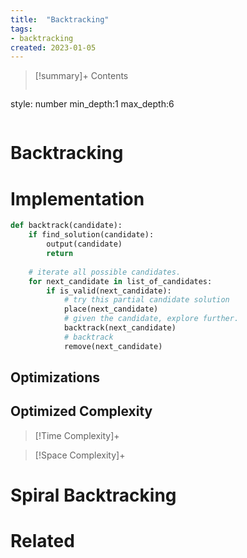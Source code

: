 ```yaml
---
title:  "Backtracking"
tags:
- backtracking
created: 2023-01-05
---
```


>[!summary]+ Contents
>```toc
style: number
min_depth:1
max_depth:6 
>```


# Backtracking

# Implementation

```python
def backtrack(candidate):
    if find_solution(candidate):
        output(candidate)
        return
    
    # iterate all possible candidates.
    for next_candidate in list_of_candidates:
        if is_valid(next_candidate):
            # try this partial candidate solution
            place(next_candidate)
            # given the candidate, explore further.
            backtrack(next_candidate)
            # backtrack
            remove(next_candidate)
```

## Optimizations

## Optimized Complexity

>[!Time Complexity]+

>[!Space Complexity]+

# Spiral Backtracking



# Related
